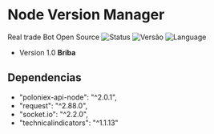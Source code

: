# Node Version Manager 
Real trade Bot Open Source
![Status](https://img.shields.io/badge/Status-est%C3%A1vel-yellow.svg) ![Versão](https://img.shields.io/badge/Vers%C3%A3o-Briba%20--%201.0-yellowgreen.svg) ![Language](https://img.shields.io/badge/Lang-JavaScript-green.svg)

<!-- START doctoc generated TOC please keep comment here to allow auto update -->
<!-- DON'T EDIT THIS SECTION, INSTEAD RE-RUN doctoc TO UPDATE -->

 - Version 1.0 **Briba**
 
## Dependencias

- "poloniex-api-node": "^2.0.1",
- "request": "^2.88.0",
- "socket.io": "^2.2.0",
- "technicalindicators": "^1.1.13"

